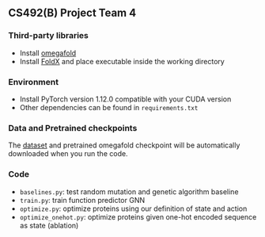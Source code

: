 ## CS492(B) Project Team 4
### Third-party libraries
- Install [omegafold](https://github.com/HeliXonProtein/OmegaFold)
- Install [FoldX](https://foldxsuite.crg.eu/) and place executable inside the working directory

### Environment
- Install PyTorch version 1.12.0 compatible with your CUDA version
- Other dependencies can be found in `requirements.txt`

### Data and Pretrained checkpoints 
The [dataset](https://www.proteingym.org/) and pretrained omegafold checkpoint will be automatically downloaded when you run the code.

### Code
- `baselines.py`: test random mutation and genetic algorithm baseline
- `train.py`: train function predictor GNN
- `optimize.py`: optimize proteins using our definition of state and action
- `optimize_onehot.py`: optimize proteins given one-hot encoded sequence as state (ablation)